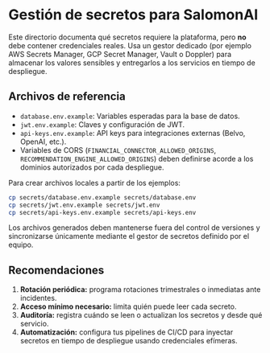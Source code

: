 # Gestión de secretos para SalomonAI

Este directorio documenta qué secretos requiere la plataforma, pero **no** debe
contener credenciales reales. Usa un gestor dedicado (por ejemplo AWS Secrets
Manager, GCP Secret Manager, Vault o Doppler) para almacenar los valores
sensibles y entregarlos a los servicios en tiempo de despliegue.

## Archivos de referencia

- `database.env.example`: Variables esperadas para la base de datos.
- `jwt.env.example`: Claves y configuración de JWT.
- `api-keys.env.example`: API keys para integraciones externas (Belvo, OpenAI, etc.).
- Variables de CORS (`FINANCIAL_CONNECTOR_ALLOWED_ORIGINS`,
  `RECOMMENDATION_ENGINE_ALLOWED_ORIGINS`) deben definirse acorde a los dominios
  autorizados por cada despliegue.

Para crear archivos locales a partir de los ejemplos:

```bash
cp secrets/database.env.example secrets/database.env
cp secrets/jwt.env.example secrets/jwt.env
cp secrets/api-keys.env.example secrets/api-keys.env
```

Los archivos generados deben mantenerse fuera del control de versiones y
sincronizarse únicamente mediante el gestor de secretos definido por el equipo.

## Recomendaciones

1. **Rotación periódica:** programa rotaciones trimestrales o inmediatas ante
   incidentes.
2. **Acceso mínimo necesario:** limita quién puede leer cada secreto.
3. **Auditoría:** registra cuándo se leen o actualizan los secretos y desde qué
   servicio.
4. **Automatización:** configura tus pipelines de CI/CD para inyectar secretos en
   tiempo de despliegue usando credenciales efímeras.
